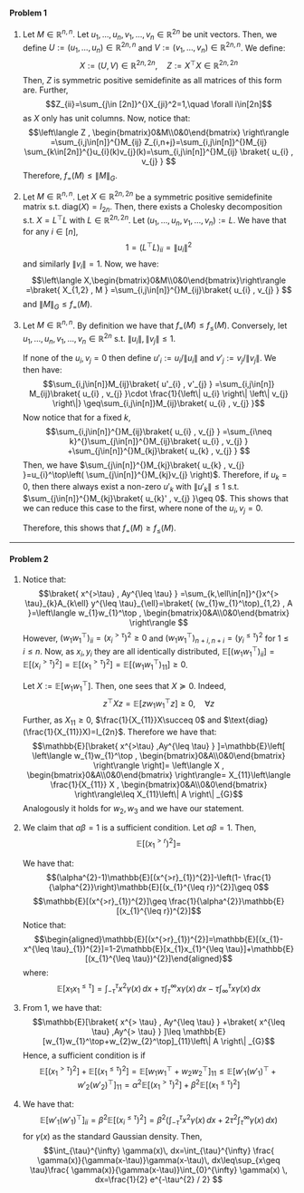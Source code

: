 #### Problem 1
1. Let $M\in \mathbb{R}^{n,n}$. Let $u_{1},\dots,u_{n},v_{1},\dots,v_{n}\in \mathbb{R}^{2n}$ be unit vectors. Then, we define $U:=(u_{1},\dots,u_{n})\in \mathbb{R}^{2n,n}$ and $V:=(v_{1},\dots,v_{n})\in \mathbb{R}^{2n,n}$. We define: $$X:=(U,V)\in \mathbb{R}^{2n,2n},\quad Z:=X^\top X\in \mathbb{R}^{2n,2n}$$Then, $Z$ is symmetric positive semidefinite as all matrices of this form are. Further, $$Z_{ii}=\sum_{j\in [2n]}^{}X_{ji}^2=1,\quad \forall i\in[2n]$$as $X$ only has unit columns. Now, notice that: $$\left\langle Z , \begin{bmatrix}0&M\\0&0\end{bmatrix} \right\rangle =\sum_{i,j\in[n]}^{}M_{ij} Z_{i,n+j}=\sum_{i,j\in[n]}^{}M_{ij} \sum_{k\in[2n]}^{}u_{i}(k)v_{j}(k)=\sum_{i,j\in[n]}^{}M_{ij} \braket{ u_{i} , v_{j} } $$Therefore, $f_{=}(M)\leq \left\| M \right\|_{G}$.
2. Let $M\in \mathbb{R}^{n,n}$. Let $X\in \mathbb{R}^{2n,2n}$ be a symmetric positive semidefinite matrix s.t. $\text{diag}(X)=I_{2n}$. Then, there exists a Cholesky decomposition s.t. $X=L^\top L$ with $L\in \mathbb{R}^{2n,2n}$. Let $(u_{1},\dots,u_{n},v_{1},\dots,v_{n}):= L$. We have that for any $i\in[n]$, $$1=(L^\top L)_{ii}=\left\| u_{i} \right\| ^{2}$$and similarly $\left\| v_{i} \right\|=1$. Now, we have: $$\left\langle X,\begin{bmatrix}0&M\\0&0\end{bmatrix}\right\rangle =\braket{ X_{1,2} , M } =\sum_{i,j\in[n]}^{}M_{ij}\braket{ u_{i} , v_{j} } $$and $\left\| M \right\|_{G}\leq f_{=}(M)$.
3. Let $M\in \mathbb{R}^{n,n}$. By definition we have that $f_{=}(M)\leq f_{\leq }(M)$. Conversely, let $u_{1},\dots,u_{n},v_{1},\dots,v_{n}\in \mathbb{R}^{2n}$ s.t. $\left\| u_{i} \right\|,\left\| v_{j} \right\|\leq 1$. 
   
   If none of the $u_{i},v_{j}=0$ then define $u'_{i}:= u_{i} / \left\| u_{i} \right\|$ and $v'_{j}:= v_{j} / \left\| v_{j} \right\|$. We then have: $$\sum_{i,j\in[n]}M_{ij}\braket{ u'_{i} , v'_{j} } =\sum_{i,j\in[n]} M_{ij}\braket{ u_{i} , v_{j} }\cdot  \frac{1}{\left\| u_{i} \right\| \left\| v_{j} \right\|} \geq\sum_{i,j\in[n]}M_{ij}\braket{ u_{i} , v_{j} }$$Now notice that for a fixed $k$, $$\sum_{i,j\in[n]}^{}M_{ij}\braket{ u_{i} , v_{j} } =\sum_{i\neq k}^{}\sum_{j\in[n]}^{}M_{ij}\braket{ u_{i} , v_{j} } +\sum_{j\in[n]}^{}M_{kj}\braket{ u_{k} , v_{j} } $$Then, we have $\sum_{j\in[n]}^{}M_{kj}\braket{ u_{k} , v_{j} }=u_{i}^\top\left(  \sum_{j\in[n]}^{}M_{kj}v_{j} \right)$. Therefore, if $u_{k}=0$, then there always exist a non-zero $u'_{k}$ with $\left\| u'_{k} \right\|\leq 1$ s.t. $\sum_{j\in[n]}^{}M_{kj}\braket{ u_{k}' , v_{j} }\geq 0$. This shows that we can reduce this case to the first, where none of the $u_{i},v_{j}=0$. 
   
   Therefore, this shows that $f_{=}(M)\geq f_{\leq }(M)$.

---
#### Problem 2
1. Notice that: $$\braket{ x^{>\tau} , Ay^{\leq \tau} } =\sum_{k,\ell\in[n]}^{}x^{> \tau}_{k}A_{k\ell} y^{\leq \tau}_{\ell}=\braket{ (w_{1}w_{1}^\top)_{1,2} , A }=\left\langle w_{1}w_{1}^\top , \begin{bmatrix}0&A\\0&0\end{bmatrix} \right\rangle  $$However, $(w_{1}w_{1}^\top)_{ii}=(x^{>\tau}_{i})^{2}\geq 0$ and $(w_{1}w_{1}^\top)_{n+i,n+i}=(y^{\leq\tau}_{i})^{2}$ for $1\leq i\leq n$. Now, as $x_{i},y_{i}$ they are all identically distributed, $\mathbb{E}[(w_{1}w_{1}^\top)_{ii}]=\mathbb{E}[(x_{i}^{>\tau})^{2}]=\mathbb{E}[(x_{1}^{>\tau})^{2}]=\mathbb{E}[(w_{1}w_{1}^\top)_{11}]\geq 0$. 
   
   Let $X:=\mathbb{E}[w_{1}w_{1}^\top]$. Then, one sees that $X\succeq 0$. Indeed, $$z^\top Xz=\mathbb{E}[zw_{1}w_{1}^\top z]\geq 0,\quad \forall z$$Further, as $X_{11}\geq 0$, $\frac{1}{X_{11}}X\succeq 0$ and $\text{diag}(\frac{1}{X_{11}}X)=I_{2n}$. Therefore we have that: $$\mathbb{E}[\braket{ x^{>\tau} ,Ay^{\leq \tau}  } ]=\mathbb{E}\left[ \left\langle w_{1}w_{1}^\top , \begin{bmatrix}0&A\\0&0\end{bmatrix} \right\rangle \right]= \left\langle X , \begin{bmatrix}0&A\\0&0\end{bmatrix} \right\rangle= X_{11}\left\langle \frac{1}{X_{11}} X , \begin{bmatrix}0&A\\0&0\end{bmatrix} \right\rangle\leq X_{11}\left\| A \right\| _{G}$$Analogously it holds for $w_{2},w_{3}$ and we have our statement. 
2. We claim that $\alpha\beta=1$ is a sufficient condition. Let $\alpha\beta=1$. Then, $$\mathbb{E}[(x_{1}^{> r})^{2}]=$$
   
   We have that: $$(\alpha^{2}-1)\mathbb{E}[(x^{>r}_{1})^{2}]-\left(1- \frac{1}{\alpha^{2}}\right)\mathbb{E}[(x_{1}^{\leq r})^{2}]\geq 0$$ $$\mathbb{E}[(x^{>r}_{1})^{2}]\geq \frac{1}{\alpha^{2}}\mathbb{E}[(x_{1}^{\leq r})^{2}]$$Notice that: $$\begin{aligned}\mathbb{E}[(x^{>r}_{1})^{2}]=\mathbb{E}[(x_{1}-x^{\leq \tau}_{1})^{2}]=1-2\mathbb{E}[x_{1}x_{1}^{\leq \tau}]+\mathbb{E}[(x_{1}^{\leq \tau})^{2}]\end{aligned}$$where: $$\mathbb{E}[x_{1}x_{1}^{\leq \tau}]=\int_{-\tau}^{\tau} x^2\gamma(x) \, dx +\tau\int_{\tau}^{\infty} x\gamma(x) \, dx- \tau\int_{\infty}^{\tau} x\gamma(x) \, dx$$
   
3. From 1, we have that: $$\mathbb{E}[\braket{ x^{> \tau} , Ay^{\leq \tau} } +\braket{ x^{\leq \tau} ,Ay^{> \tau}  } ]\leq \mathbb{E}[w_{1}w_{1}^\top+w_{2}w_{2}^\top]_{11}\left\| A \right\| _{G}$$Hence, a sufficient condition is if $$\mathbb{E}[(x_{1}^{>\tau})^{2}]+\mathbb{E}[(x^{\leq \tau}_{1})^{2}]=\mathbb{E}[w_{1}w_{1}^\top+w_{2}w_{2}^\top]_{11}\leq \mathbb{E}[w'_{1}(w'_{1})^\top+w'_{2}(w'_{2})^\top]_{11} =\alpha^{2}\mathbb{E}[(x_{1}^{>\tau})^{2}]+\beta^{2}\mathbb{E}[(x^{\leq \tau}_{1})^{2}]$$

4. We have that: $$\mathbb{E}[w'_{1}(w'_{1})^\top]_{ii}=\beta^{2}\mathbb{E}[(x_{i}^{\leq \tau})^{2}]=\beta^{2}\left( \int_{-\tau}^{\tau} x^{2}\gamma(x) \, dx +2\tau^{2}\int_{\tau}^{\infty} \gamma(x) \, dx \right) $$for $\gamma(x)$ as the standard Gaussian density. Then, $$\int_{\tau}^{\infty}  \gamma(x)\, dx=\int_{\tau}^{\infty} \frac{ \gamma(x)}{\gamma(x-\tau)}\gamma(x-\tau)\, dx\leq\sup_{x\geq \tau}\frac{ \gamma(x)}{\gamma(x-\tau)}\int_{0}^{\infty} \gamma(x) \, dx=\frac{1}{2} e^{-\tau^{2} / 2} $$
